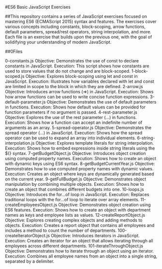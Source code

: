 #ES6 Basic JavaScript Exercises

##This repository contains a series of JavaScript exercises focused on mastering ES6 (ECMAScript 2015) syntax and features. The exercises cover various concepts including constants, block-scoping, arrow functions, default parameters, spread/rest operators, string interpolation, and more. Each file is an exercise that builds upon the previous one, with the goal of solidifying your understanding of modern JavaScript.

##0Files

0-constants.js
Objective: Demonstrates the use of const to declare constants in JavaScript.
Execution: This script shows how constants are used to store values that do not change and are block-scoped.
1-block-scoped.js
Objective: Explores block-scoping using let and const in JavaScript.
Execution: Illustrates how variables declared with let and const are limited in scope to the block in which they are defined.
2-arrow.js
Objective: Introduces arrow functions (=>) in JavaScript.
Execution: Shows how arrow functions can be used to write concise function expressions.
3-default-parameter.js
Objective: Demonstrates the use of default parameters in functions.
Execution: Shows how default values can be provided for function parameters if no argument is passed.
4-rest-parameter.js
Objective: Explores the use of the rest parameter (...) in functions.
Execution: Shows how a function can accept an indefinite number of arguments as an array.
5-spread-operator.js
Objective: Demonstrates the spread operator (...) in JavaScript.
Execution: Shows how the spread operator can be used to expand an array into individual elements.
6-string-interpolation.js
Objective: Explores template literals for string interpolation.
Execution: Shows how to embed expressions inside string literals using the ${} syntax.
7-getBudgetObject.js
Objective: Introduces object creation using computed property names.
Execution: Shows how to create an object with dynamic keys using ES6 syntax.
8-getBudgetCurrentYear.js
Objective: Demonstrates how to use computed property names with dynamic values.
Execution: Creates an object where keys are dynamically generated based on the current year.
9-getFullBudget.js
Objective: Demonstrates object manipulation by combining multiple objects.
Execution: Shows how to create an object that combines different budgets into one.
10-loops.js
Objective: Introduces the for...of loop in JavaScript.
Execution: Replaces traditional loops with the for...of loop to iterate over array elements.
11-createEmployeesObject.js
Objective: Demonstrates object creation using ES6 features.
Execution: Shows how to create an object with department names as keys and employee lists as values.
12-createReportObject.js
Objective: Explores creating complex objects and adding methods to objects.
Execution: Creates a report object that contains all employees and includes a method to count the number of departments.
100-createIteratorObject.js
Objective: Introduces iterators in JavaScript.
Execution: Creates an iterator for an object that allows iterating through all employees across different departments.
101-iterateThroughObject.js
Objective: Demonstrates how to iterate through an object using an iterator.
Execution: Combines all employee names from an object into a single string, separated by a delimiter.

